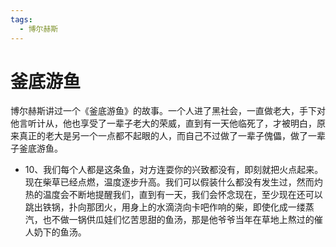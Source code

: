 ```yaml
---
tags:
  - 博尔赫斯
---
```

# 釜底游鱼

博尔赫斯讲过一个《釜底游鱼》的故事。一个人进了黑社会，一直做老大，手下对他言听计从，他也享受了一辈子老大的荣威，直到有一天他临死了，才被明白，原来真正的老大是另一个一点都不起眼的人，而自己不过做了一辈子傀儡，做了一辈子釜底游鱼。

- 10、我们每个人都是这条鱼，对方连耍你的兴致都没有，即刻就把火点起来。现在柴草已经点燃，温度逐步升高。我们可以假装什么都没有发生过，然而灼热的温度会不断地提醒我们，直到有一天，我们会怀念现在，至少现在还可以跳出铁锅，扑向那团火，用身上的水滴浇向卡吧作响的柴，即使化成一缕蒸汽，也不做一锅供瓜娃们忆苦思甜的鱼汤，那是他爷爷当年在草地上熬过的催人奶下的鱼汤。